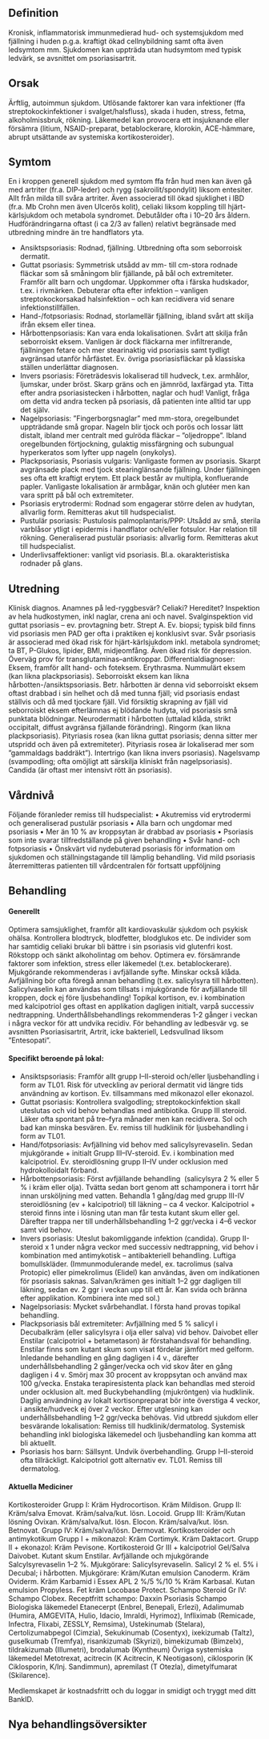## Definition

Kronisk, inflammatorisk immunmedierad hud- och systemsjukdom med fjällning i huden p.g.a. kraftigt ökad cellnybildning samt ofta även ledsymtom mm. Sjukdomen kan uppträda utan hudsymtom med typisk ledvärk, se avsnittet om psoriasisartrit.

## Orsak

Ärftlig, autoimmun sjukdom. Utlösande faktorer kan vara infektioner (ffa streptokockinfektioner i svalget/halsfluss), skada i huden, stress, fetma, alkoholmissbruk, rökning. Läkemedel kan provocera ett insjuknande eller försämra (litium, NSAID-preparat, betablockerare, klorokin, ACE-hämmare, abrupt utsättande av systemiska kortikosteroider).

## Symtom

En i kroppen generell sjukdom med symtom ffa från hud men kan även gå med artriter (fr.a. DIP-leder) och rygg (sakroilit/spondylit) liksom entesiter. Allt från milda till svåra artriter. Även associerad till ökad sjuklighet i IBD (fr.a. Mb Crohn men även Ulcerös kolit), celiaki liksom koppling till hjärt-kärlsjukdom och metabola syndromet. Debutålder ofta i 10–20 års åldern. Hudförändringarna oftast (i ca 2/3 av fallen) relativt begränsade med utbredning mindre än tre handflators yta.
- Ansiktspsoriasis: Rodnad, fjällning. Utbredning ofta som seborroisk dermatit.
- Guttat psoriasis: Symmetrisk utsådd av mm- till cm-stora rodnade fläckar som så småningom blir fjällande, på bål och extremiteter. Framför allt barn och ungdomar. Uppkommer ofta i färska hudskador, t.ex. i rivmärken. Debuterar ofta efter infektion – vanligen streptokockorsakad halsinfektion – och kan recidivera vid senare infektionstillfällen.
- Hand-/fotpsoriasis: Rodnad, storlamellär fjällning, ibland svårt att skilja ifrån eksem eller tinea.
- Hårbottenpsoriasis: Kan vara enda lokalisationen. Svårt att skilja från seborroiskt eksem. Vanligen är dock fläckarna mer infiltrerande, fjällningen fetare och mer stearinaktig vid psoriasis samt tydligt avgränsad utanför hårfästet. Ev. övriga psoriasisfläckar på klassiska ställen underlättar diagnosen.
- Invers psoriasis: Företrädesvis lokaliserad till hudveck, t.ex. armhålor, ljumskar, under bröst. Skarp gräns och en jämnröd, laxfärgad yta. Titta efter andra psoriasistecken i hårbotten, naglar och hud! Vanligt, fråga om detta vid andra tecken på psoriasis, då patienten inte alltid tar upp det själv.
- Nagelpsoriasis: ”Fingerborgsnaglar” med mm-stora, oregelbundet uppträdande små gropar. Nageln blir tjock och porös och lossar lätt distalt, ibland mer centralt med gulröda fläckar – ”oljedroppe”. Ibland oregelbunden förtjockning, gulaktig missfärgning och subungual hyperkeratos som lyfter upp nageln (onykolys).
- Plackpsoriasis, Psoriasis vulgaris: Vanligaste formen av psoriasis. Skarpt avgränsade plack med tjock stearinglänsande fjällning. Under fjällningen ses ofta ett kraftigt erytem. Ett plack består av multipla, konfluerande papler. Vanligaste lokalisation är armbågar, knän och glutéer men kan vara spritt på bål och extremiteter.
- Psoriasis erytrodermi: Rodnad som engagerar större delen av hudytan, allvarlig form. Remitteras akut till hudspecialist.
- Pustulär psoriasis: Pustulosis palmoplantaris/PPP: Utsådd av små, sterila varblåsor ytligt i epidermis i handflator och/eller fotsulor. Har relation till rökning. Generaliserad pustulär psoriasis: allvarlig form. Remitteras akut till hudspecialist.
- Underlivsaffektioner: vanligt vid psoriasis. Bl.a. okarakteristiska rodnader på glans.

## Utredning

Klinisk diagnos. Anamnes på led-ryggbesvär? Celiaki? Hereditet? Inspektion av hela hudkostymen, inkl naglar, crena ani och navel. Svalginspektion vid guttat psoriasis – ev. provtagning betr. Strept A. Ev. biopsi; typisk bild finns vid psoriasis men PAD ger ofta i praktiken ej konklusivt svar. Svår psoriasis är associerad med ökad risk för hjärt-kärlsjukdom inkl. metabola syndromet; ta BT, P-Glukos, lipider, BMI, midjeomfång. Även ökad risk för depression. Överväg prov för transglutaminas–antikroppar.
Differentialdiagnoser: Eksem, framför allt hand- och foteksem. Erythrasma. Nummulärt eksem (kan likna plackpsoriasis). Seborroiskt eksem kan likna hårbotten-/ansiktspsoriasis. Betr. hårbotten är denna vid seborroiskt eksem oftast drabbad i sin helhet och då med tunna fjäll; vid psoriasis endast ställvis och då med tjockare fjäll. Vid försiktig skrapning av fjäll vid seborroiskt eksem efterlämnas ej blödande hudyta, vid psoriasis små punktata blödningar. Neurodermatit i hårbotten (uttalad klåda, strikt occipitalt, diffust avgränsa fjällande förändring). Ringorm (kan likna plackpsoriasis). Pityriasis rosea (kan likna guttat psoriasis; denna sitter mer utspridd och även på extremiteter). Pityriasis rosea är lokaliserad mer som ”gammaldags baddräkt”). Intertrigo (kan likna invers psoriasis). Nagelsvamp (svampodling; ofta omöjligt att särskilja kliniskt från nagelpsoriasis). Candida (är oftast mer intensivt rött än psoriasis).

## Vårdnivå

Följande föranleder remiss till hudspecialist:
• Akutremiss vid erytrodermi och generaliserad pustulär psoriasis • Alla barn och ungdomar med psoriasis • Mer än 10 % av kroppsytan är drabbad av psoriasis • Psoriasis som inte svarar tillfredställande på given behandling • Svår hand- och fotpsoriasis • Önskvärt vid nydebuterad psoriasis för information om sjukdomen och ställningstagande till lämplig behandling. Vid mild psoriasis återremitteras patienten till vårdcentralen för fortsatt uppföljning

## Behandling

#### Generellt

Optimera samsjuklighet, framför allt kardiovaskulär sjukdom och psykisk ohälsa. Kontrollera blodtryck, blodfetter, blodglukos etc. De individer som har samtidig celiaki brukar bli bättre i sin psoriasis vid glutenfri kost. Rökstopp och sänkt alkoholintag om behov.
Optimera ev. försämrande faktorer som infektion, stress eller läkemedel (t.ex. betablockerare).
Mjukgörande rekommenderas i avfjällande syfte. Minskar också klåda. Avfjällning bör ofta föregå annan behandling (t.ex. salicylsyra till hårbotten). Salicylvaselin kan användas som tillsats i mjukgörande för avfjällande till kroppen, dock ej före ljusbehandling!
Topikal kortison, ev. i kombination med kalcipotriol ges oftast en applikation dagligen initialt, varpå successiv nedtrappning. Underthållsbehandlings rekommenderas 1-2 gånger i veckan i några veckor för att undvika recidiv.
För behandling av ledbesvär vg. se avsnitten Psoriasisartrit, Artrit, icke bakteriell, Ledsvullnad liksom ”Entesopati”.

#### Specifikt beroende på lokal:

- Ansiktspsoriasis: Framför allt grupp I–II-steroid och/eller ljusbehandling i form av TL01. Risk för utveckling av perioral dermatit vid längre tids användning av kortison. Ev. tillsammans med mikonazol eller ekonazol.
- Guttat psoriasis: Kontrollera svalgodling; streptokockinfektion skall uteslutas och vid behov behandlas med antibiotika. Grupp III steroid. Läker ofta spontant på tre–fyra månader men kan recidivera. Sol och bad kan minska besvären. Ev. remiss till hudklinik för ljusbehandling i form av TL01.
- Hand/fotpsoriasis: Avfjällning vid behov med salicylsyrevaselin. Sedan mjukgörande + initialt Grupp III–IV-steroid. Ev. i kombination med kalcipotriol. Ev. steroidlösning grupp II–IV under ocklusion med hydrokolloidalt förband.
- Hårbottenpsoriasis: Först avfjällande behandling  (salicylsyra 2 % eller 5 % i kräm eller olja). Tvätta sedan bort genom att schamponera i torrt hår innan ursköljning med vatten. Behandla 1 gång/dag med grupp III-IV steroidlösning (ev + kalcipotriol) till läkning – ca 4 veckor. Kalcipotriol + steroid finns inte i lösning utan man får testa kutant skum eller gel. Därefter trappa ner till underhållsbehandling 1–2 ggr/vecka i 4–6 veckor samt vid behov.
- Invers psoriasis: Uteslut bakomliggande infektion (candida). Grupp II-steroid x 1 under några veckor med successiv nedtrappning, vid behov i kombination med antimykotisk – antibakteriell behandling. Luftiga bomullskläder. (Immunmodulerande medel, ex. tacrolimus (salva Protopic) eller pimekrolimus (Elidel) kan användas, även om indikationen för psoriasis saknas. Salvan/krämen ges initialt 1–2 ggr dagligen till läkning, sedan ev. 2 ggr i veckan upp till ett år. Kan svida och bränna efter applikation. Kombinera inte med sol.)
- Nagelpsoriasis: Mycket svårbehandlat. I första hand provas topikal behandling.
- Plackpsoriasis bål extremiteter: Avfjällning med 5 % salicyl i Decubalkräm (eller salicylsyra i olja eller salva) vid behov. Daivobet eller Enstilar (calcipotriol + betametason) är förstahandsval för behandling. Enstilar finns som kutant skum som visat fördelar jämfört med gelform. Inledande behandling en gång dagligen i 4 v., därefter underhållsbehandling 2 gånger/vecka och vid skov åter en gång dagligen i 4 v. Smörj max 30 procent av kroppsytan och använd max 100 g/vecka. Enstaka terapiresistenta plack kan behandlas med steroid under ocklusion alt. med Buckybehandling (mjukröntgen) via hudklinik. Daglig användning av lokalt kortisonpreparat bör inte överstiga 4 veckor, i ansikte/hudveck ej över 2 veckor. Efter utglesning kan underhållsbehandling 1–2 ggr/vecka behövas.
Vid utbredd sjukdom eller besvärande lokalisation: Remiss till hudklinik/dermatolog. Systemisk behandling inkl biologiska läkemedel och ljusbehandling kan komma att bli aktuellt.
- Psoriasis hos barn: Sällsynt. Undvik överbehandling. Grupp I–II-steroid ofta tillräckligt. Kalcipotriol gott alternativ ev. TL01. Remiss till dermatolog.

#### Aktuella Mediciner

Kortikosteroider
Grupp I: Kräm Hydrocortison. Kräm Mildison.
Grupp II: Kräm/salva Emovat. Kräm/salva/kut. lösn. Locoid.
Grupp III: Kräm/Kutan lösning Ovixan. Kräm/salva/kut. lösn. Elocon. Kräm/salva/kut. lösn. Betnovat.
Grupp IV: Kräm/salva/lösn. Dermovat.
Kortikosteroider och antimykotikum
Grupp I + mikonazol: Kräm Cortimyk. Kräm Daktacort.
Grupp II + ekonazol: Kräm Pevisone.
Kortikosteroid Gr III + kalcipotriol
Gel/Salva Daivobet. Kutant skum Enstilar.
Avfjällande och mjukgörande
Salcylsyrevaselin 1–2 %.
Mjukgörare: Salicylsyrevaselin. Salicyl 2 % el. 5% i Decubal; i hårbotten.
Mjukgörare: Kräm/Kutan emulsion Canoderm. Kräm Oviderm. Kräm Karbamid i Essex APL 2 %/5 %/10 % Kräm Karbasal. Kutan emulsion Propyless. Fet kräm Locobase Protect.
Schampo
Steroid Gr IV: Schampo Clobex.
Receptfritt schampo: Daxxin Psoriasis Schampo
Biologiska läkemedel
Etanecerpt (Enbrel, Benepali, Erlezi), Adalimumab (Humira, AMGEVITA, Hulio, Idacio, Imraldi, Hyrimoz), Infliximab (Remicade, Infectra, Flixabi, ZESSLY, Remsima), Ustekinumab (Stelara), Certolizumabpegol (Cimzia), Sekukinumab (Cosentyx), ixekizumab (Taltz), guselkumab (Tremfya), risankizumab (Skyrizi), bimekizumab (Bimzelx), tildrakizumab (Illumetri), brodalumab (Kyntheum)
Övriga systemiska läkemedel
Metotrexat, acitrecin (K Acitrecin, K Neotigason), ciklosporin (K Ciklosporin, K/Inj. Sandimmun), apremilast (T Otezla), dimetylfumarat (Skilarence).


Medlemskapet är kostnadsfritt och du loggar in smidigt och tryggt med ditt BankID.

## Nya behandlingsöversikter

